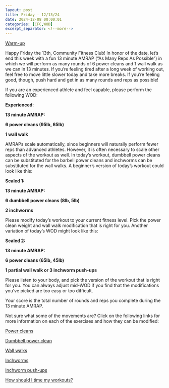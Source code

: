 ```yaml
---
layout: post
title: Friday - 12/13/24
date: 2024-12-08 00:00:01
categories: [CFC,WOD]
excerpt_separator: <!--more-->
---
```

[Warm-up](https://communityfitnessclub.wixsite.com/website/post/basic-full-body-warm-up)

Happy Friday the 13th, Community Fitness Club! In honor of the date, let’s end this week with a fun 13 minute AMRAP (“As Many Reps As Possible”) in which we will perform as many rounds of 6 power cleans and 1 wall walk as we can in 13 minutes. If you’re feeling tired after a long week of working out, feel free to move little slower today and take more breaks. If you’re feeling good, though, push hard and get in as many rounds and reps as possible! 

If you are an experienced athlete and feel capable, please perform the following WOD:

**Experienced:**

**13 minute AMRAP:**

**6 power cleans (95lb, 65lb)**

**1 wall walk**

AMRAPs scale automatically, since beginners will naturally perform fewer reps than advanced athletes. However, it is often necessary to scale other aspects of the workout as well. In today’s workout, dumbbell power cleans can be substituted for the barbell power cleans and inchworms can be substituted for the wall walks. A beginner’s version of today’s workout could look like this:

**Scaled 1:**

**13 minute AMRAP:**

**6 dumbbell power cleans (8lb, 5lb)**

**2 inchworms**

Please modify today’s workout to your current fitness level. Pick the power clean weight and wall walk modification that is right for you. Another variation of today’s WOD might look like this:

**Scaled 2:**

**13 minute AMRAP:**

**6 power cleans (65lb, 45lb)**

**1 partial wall walk or 3 inchworm push-ups**

Please listen to your body, and pick the version of the workout that is right for you. You can always adjust mid-WOD if you find that the modifications you’ve picked are too easy or too difficult.

Your score is the total number of rounds and reps you complete during the 13 minute AMRAP. 

Not sure what some of the movements are? Click on the following links for more information on each of the exercises and how they can be modified:

[Power cleans](https://communityfitnessclub.wixsite.com/website/post/power-cleans)

[Dumbbell power clean](https://communityfitnessclub.wixsite.com/website/post/dumbbell-power-cleans)

[Wall walks](https://communityfitnessclub.wixsite.com/website/post/wall-walks)

[Inchworms](https://communityfitnessclub.wixsite.com/website/post/inchworms) 

[Inchworm push-ups](https://communityfitnessclub.wixsite.com/website/post/inchworm-push-ups)

[How should I time my workouts?](https://communityfitnessclub.wixsite.com/website/post/how-should-i-time-my-workouts)
